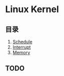 # Linux Kernel

## 目录

1. [Schedule](kernel/schedule/README.md)
2. [Interrupt](kernel/interrupt/README.md)
3. [Memory](kernel/memory/README.md)

## TODO

<!-- * [ ] eBPF switch 坑记录
* [ ] intel CPU的微架构入门
* [ ] 内存延迟指标原理
* [ ] 时间子系统基本概念和管理架构
* [ ] 时间子系统-HZ/jiffes/tick
* [ ] 时间子系统-定时器 -->

